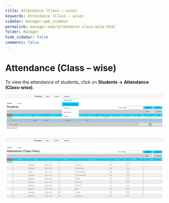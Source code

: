 ```yaml
---
title: Attendance (Class – wise)
keywords: Attendance (Class – wise)
sidebar: manager-web_sidebar
permalink: manager-web/attendance-class–wise.html
folder: Manager
hide_sidebar: false
comments: false
---
```


# Attendance (Class – wise)

To view the attendance of students, click on **Students -> Attendance (Class-wise)**.

![](/images/attendancemenu.png)

![](/images/attendanceclasswise.png)
